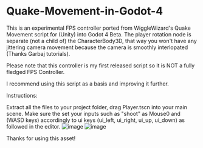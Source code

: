 # Quake-Movement-in-Godot-4
This is an experimental FPS controller ported from WiggleWizard's Quake Movement script for (Unity) into Godot 4 Beta. The player rotation node is separate (not a child of) the CharacterBody3D, that way you won't have any jittering camera movement because the camera is smoothly interlopated (Thanks Garbaj tutorials).

Please note that this controller is my first released script so it is NOT a fully fledged FPS Controller.

I recommend using this script as a basis and improving it further.

Instructions:

Extract all the files to your project folder, drag Player.tscn into your main scene.
Make sure the set your inputs such as "shoot" as Mouse0 and (WASD keys) accordingly to ui keys (ui_left, ui_right, ui_up, ui_down) as followed in the editor.
![image](https://user-images.githubusercontent.com/32967925/190875146-56ea4db3-da53-44c8-b34f-0240ba8fcd47.png)
![image](https://user-images.githubusercontent.com/32967925/190875132-d72201f1-dc18-49dc-9c86-30b7a0c72c33.png)

Thanks for using this asset!

